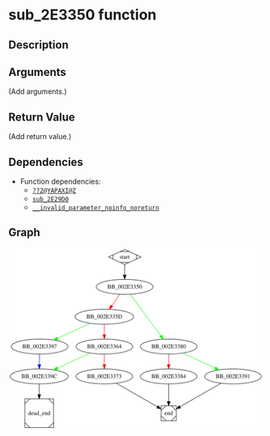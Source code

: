 # sub_2E3350 function

## Description


## Arguments

(Add arguments.)

## Return Value

(Add return value.)

## Dependencies

* Function dependencies:
  * [`??2@YAPAXI@Z`](??2@YAPAXI@Z.md)
  * [`sub_2E29D0`](sub_2E29D0.md)
  * [`__invalid_parameter_noinfo_noreturn`](__invalid_parameter_noinfo_noreturn.md)

## Graph

![sub_2E3350 Graph](../svg/sub_2E3350.svg "sub_2E3350 Graph")

